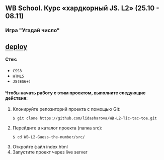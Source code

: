 ## WB School. Курс «хардкорный JS. L2» (25.10 - 08.11)

### Игра "Угадай число"

## [deploy](https://guess-the-number.netlify.app/)

#### Стек:

- `CSS3`
- `HTML5`
- `JS(ES6+)`

#### Чтобы начать работу с этим проектом, выполните следующие действия:

1. Клонируйте репозиторий проекта с помощью Git:
   ```bash
   $ git clone https://github.com/lidasharova/WB-L2-Tic-tac-toe.git
   ```
2. Перейдите в каталог проекта (папка src):
   ```bash
   $ cd WB-L2-Guess-the-number/src/
   ```
3. Откройте файл index.html
4. Запустите проект через live server
